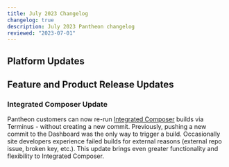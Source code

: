 ```yaml
---
title: July 2023 Changelog
changelog: true
description: July 2023 Pantheon changelog
reviewed: "2023-07-01"
---
```


## Platform Updates

### 

### 

## Feature and Product Release Updates

### Integrated Composer Update

Pantheon customers can now re-run [Integrated Composer](/guides/integrated-composer) builds via Terminus - without creating a new commit. Previously, pushing a new commit to the Dashboard was the only way to trigger a build. Occasionally site developers experience failed builds for external reasons (external repo issue, broken key, etc.). This update brings even greater functionality and flexibility to Integrated Composer.
